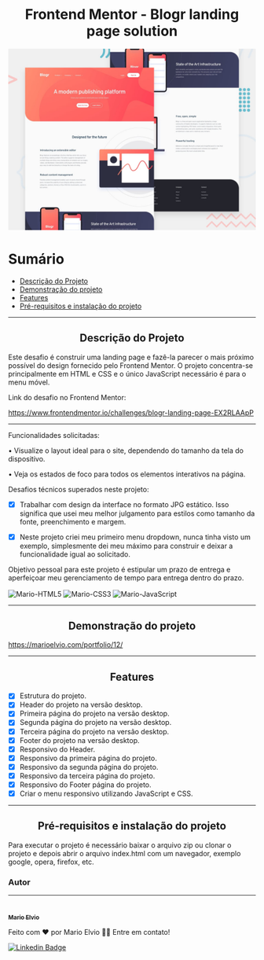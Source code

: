 ﻿<h1 align="center">Frontend Mentor - Blogr landing page solution</h1>
<img src="assets/preview/desktop.jpg"/>

<br>

Sumário
=================
<!--ts-->
   * [Descrição do Projeto](#about)
   * [Demonstração do projeto](#demo-project)
   * [Features](#features)
   * [Pré-requisitos e instalação do projeto](#pre-req)
<!--te-->

<hr/>

<h2 id="about" align="center">Descrição do Projeto</h2>

<p align="left">Este desafio é construir uma landing page e fazê-la parecer o mais próximo possível do design fornecido pelo Frontend Mentor. O projeto concentra-se principalmente em HTML e CSS e o único JavaScript necessário é para o menu móvel.</p>
<p align="left">Link do desafio no Frontend Mentor:</p>
<a href="https://www.frontendmentor.io/challenges/blogr-landing-page-EX2RLAApP">https://www.frontendmentor.io/challenges/blogr-landing-page-EX2RLAApP</a>
<hr>
<p align="left">Funcionalidades solicitadas:</p>
<p align="left">•	Visualize o layout ideal para o site, dependendo do tamanho da tela do dispositivo.</p>
<p align="left">•	Veja os estados de foco para todos os elementos interativos na página.</p>

<p align="left">Desafios técnicos superados neste projeto:</p>

- [x] Trabalhar com design da interface no formato JPG estático. Isso significa que usei meu melhor julgamento para estilos como tamanho da fonte, preenchimento e margem.

- [x] Neste projeto criei meu primeiro menu dropdown, nunca tinha visto um exemplo, simplesmente dei meu máximo para construir e deixar a funcionalidade igual ao solicitado.
  
<p align="left">Objetivo pessoal para este projeto é estipular um prazo de entrega e aperfeiçoar meu gerenciamento de tempo para entrega dentro do prazo.</p>


<img align="center" alt="Mario-HTML5" src="https://img.shields.io/badge/HTML-B8F2B8?style=for-the-badge&logo=html5&logoColor=black">
  <img align="center" alt="Mario-CSS3" src="https://img.shields.io/badge/CSS-B8C6F2?&style=for-the-badge&logo=css3&logoColor=black">
  <img align="center" alt="Mario-JavaScript" src="https://img.shields.io/badge/JavaScript-96F2DE?style=for-the-badge&logo=javascript&logoColor=black">

<hr/>

<h2 id="demo-project" align="center">Demonstração do projeto</h2>
<a href="https://marioelvio.com/portfolio/12/" align="left">https://marioelvio.com/portfolio/12/</a>

<hr/>

<h2 id="features" align="center">Features</h2>

- [x] Estrutura do projeto.
- [x] Header do projeto na versão desktop.
- [x] Primeira página do projeto na versão desktop.
- [x] Segunda página do projeto na versão desktop.
- [x] Terceira página do projeto na versão desktop.
- [x] Footer  do projeto na versão desktop.
- [x] Responsivo do Header.
- [x] Responsivo da primeira página do projeto.
- [x] Responsivo da segunda página do projeto.
- [x] Responsivo da terceira página do projeto.
- [x] Responsivo do Footer página do projeto.
- [x] Criar o menu responsivo utilizando JavaScript e CSS.

<hr/>

<h2 id="pre-req" align="center">Pré-requisitos e instalação do projeto</h2>

<p align="left">Para executar o projeto é necessário baixar o arquivo zip ou clonar o projeto e depois abrir o arquivo index.html com um navegador, exemplo google, opera, firefox, etc.</p>

### Autor
---

<a href="https://marioelvio.com">
 <img style="border-radius: 50%;" src="https://avatars.githubusercontent.com/u/81795443?v=4" width="100px;" alt=""/>
 <br />
 <sub><b>Mario Elvio</b></sub></a> <a href="https://marioelvio.com" title="Mario Elvio"></a>


Feito com ❤️ por Mario Elvio 👋🏽 Entre em contato!

[![Linkedin Badge](https://img.shields.io/badge/-Mario_Elvio-blue?style=flat-square&logo=Linkedin&logoColor=white&link=https://www.linkedin.com/in/marioelvio/)](https://www.linkedin.com/in/marioelvio/)
